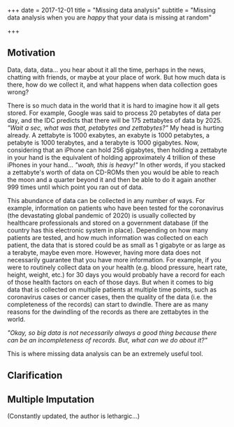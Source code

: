 +++
date = 2017-12-01
title = "Missing data analysis"
subtitle = "Missing data analysis when you are *happy* that your data is missing at random"

+++

## Motivation

Data, data, data... you hear about it all the time, perhaps in the news, chatting with friends, or maybe at your place of work. But how much data is there, how do we collect it, and what happens when data collection goes wrong?

There is so much data in the world that it is hard to imagine how it all gets stored. For example, Google was said to process 20 petabytes of data per day, and the IDC predicts that there will be 175 zettabytes of data by 2025.
*"Wait a sec, what was that, petabytes and zettabytes?"*
My head is hurting already. A zettabyte is 1000 exabytes, an exabyte is 1000 petabytes, a petabyte is 1000 terabytes, and a terabyte is 1000 gigabytes. Now, considering that an iPhone can hold 256 gigabytes, then holding a zettabyte in your hand is the equivalent of holding approximately 4 trillion of these iPhones in your hand... *"woah, this is heavy!"* In other words, if you stacked a zettabyte's worth of data on CD-ROMs then you would be able to reach the moon and a quarter beyond it and then be able to do it again another 999 times until which point you ran out of data.  

This abundance of data can be collected in any number of ways. For example, information on patients who have been tested for the coronavirus (the devastating global pandemic of 2020) is usually collected by healthcare professionals and stored on a government database (if the country has this electronic system in place). Depending on how many patients are tested, and how much information was collected on each patient, the data that is stored could be as small as 1 gigabyte or as large as a terabyte, maybe even more. However, having more data does not necessarily guarantee that you have more information. For example, if you were to routinely collect data on your health (e.g. blood pressure, heart rate, height, weight, etc.) for 30 days you would probably have a record for each of those health factors on each of those days. But when it comes to big data that is collected on multiple patients at multiple time points, such as coronavirus cases or cancer cases, then the quality of the data (i.e. the completeness of the records) can start to dwindle. There are as many reasons for the dwindling of the records as there are zettabytes in the world.

*"Okay, so big data is not necessarily always a good thing because there can be an incompleteness of records. But, what can we do about it?"*

This is where missing data analysis can be an extremely useful tool.

## Clarification





## Multiple Imputation


(Constantly updated, the author is lethargic...)
